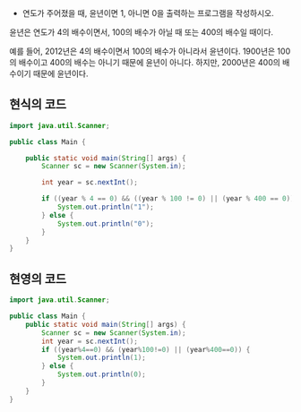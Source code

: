 - 연도가 주어졌을 때, 윤년이면 1, 아니면 0을 출력하는 프로그램을 작성하시오.  

윤년은 연도가 4의 배수이면서, 100의 배수가 아닐 때 또는 400의 배수일 때이다.  

예를 들어, 2012년은 4의 배수이면서 100의 배수가 아니라서 윤년이다.   1900년은 100의 배수이고 400의 배수는 아니기 때문에 윤년이 아니다.   하지만, 2000년은 400의 배수이기 때문에 윤년이다.  

## 현식의 코드
```java
import java.util.Scanner;

public class Main {

    public static void main(String[] args) {
        Scanner sc = new Scanner(System.in);

        int year = sc.nextInt();

        if ((year % 4 == 0) && ((year % 100 != 0) || (year % 400 == 0))) {
            System.out.println("1");
        } else {
            System.out.println("0");
        }
    }
}
```
## 현영의 코드
```java
import java.util.Scanner;

public class Main {
	public static void main(String[] args) {
		Scanner sc = new Scanner(System.in);
		int year = sc.nextInt();
		if ((year%4==0) && (year%100!=0) || (year%400==0)) {
			System.out.println(1);
		} else {
			System.out.println(0);
		}
	}
}
```